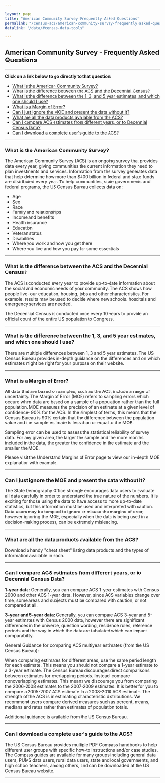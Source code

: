 ```yaml
---

layout: page
title: "American Community Survey Frequently Asked Questions"
permalink: "/census-acs/american-community-survey-frequently-asked-questions/"
datalink: "/data/#census-data-tools"
    
---
```


## American Community Survey - Frequently Asked Questions

- - -
**Click on a link below to go directly to that question:**

- [What is the American Community Survey?](#what-is-the-american-community-survey)
- [What is the difference between the ACS and the Decennial Census?](#what-is-the-difference-between-the-acs-and-the-decennial-census)
- [What is the difference between the 1, 3, and 5 year estimates, and which one should I use?](#what-is-the-difference-between-the-1-3-and-5-year-estimates-and-which-one-should-i-use)
- [What is a Margin of Error?](#what-is-a-margin-of-error)
- [Can I just ignore the MOE and present the data without it?](#can-i-just-ignore-the-moe-and-present-the-data-without-it)
- [What are all the data products available from the ACS?](#what-are-all-the-data-products-available-from-the-acs)
- [Can I compare ACS estimates from different years, or to Decennial Census Data?](#can-i-compare-acs-estimates-from-different-years-or-to-decennial-census-data)
- [Can I download a complete user\'s guide to the ACS?](#can-i-download-a-complete-users-guide-to-the-acs)

---

### What is the American Community Survey?

The American Community Survey (ACS) is an ongoing survey that provides data every year, giving communities the current information they need to plan investments and services. Information from the survey generates data that help determine how more than $400 billion in federal and state funds are distributed every year. To help communities, state governments and federal programs, the US Census Bureau collects data on:

- Age
- Sex
- Race
- Family and relationships
- Income and benefits
- Health insurance
- Education
- Veteran status
- Disabilities
- Where you work and how you get there
- Where you live and how you pay for some essentials

---

### What is the difference between the ACS and the Decennial Census?

The ACS is conducted every year to provide up-to-date information about the social and economic needs of your community. The ACS shows how people live- our education, housing, jobs and other characteristics. For example, results may be used to decide where new schools, hospitals and emergency services are needed.

The Decennial Census is conducted once every 10 years to provide an official count of the entire US population to Congress.

---

### What is the difference between the 1, 3, and 5 year estimates, and which one should I use?

There are multiple differences between 1, 3 and 5 year estimates. The US Census Bureau provides in-depth guidance on the differences and on which estimates might be right for your purpose on their website.

---

### What is a Margin of Error?

All data that are based on samples, such as the ACS, include a range of uncertainty. The Margin of Error (MOE) refers to sampling errors which occure when data are based on a sample of a population rather than the full population. MOE measures the precision of an estimate at a given level of confidence- 90% for the ACS. In the simplest of terms, this means that the Census Bureau is 90% certain that the difference between the population value and the sample estimate is less than or equal to the MOE.

Sampling error can be used to assess the statistical reliability of survey data. For any given area, the larger the sample and the more months included in the data, the greater the confidence in the estimate and the smaller the MOE.

Please visit the Understand Margins of Error page to view our in-depth MOE explanation with example.

---

### Can I just ignore the MOE and present the data without it?

The State Demography Office strongly encourages data users to evaluate all data carefully in order to understand the true nature of the numbers. It is exciting for those using the data to have access to more up-to-date statistics, but this information must be used and interpreted with caution. Data users may be tempted to ignore or misuse the margins of error, however ignoring the MOE, especially when the data is being used in a decision-making process, can be extremely misleading.

---

### What are all the data products available from the ACS?

Download a handy \"cheat sheet\" listing data products and the types of information available in each.

---

### Can I compare ACS estimates from different years, or to Decennial Census Data?

**1-year data:** Generally, you can compare ACS 1-year estimates with Census 2000 and other ACS 1-year data. However, since ACS variables change over time, some areas and subjects must be compared with caution, or not compared at all.

**3-year and 5-year data:** Generally, you can compare ACS 3-year and 5-year estimates with Census 2000 data, however there are significant differences in the universe, question wording, residence rules, reference periods and the way in which the data are tabulated which can impact comparability. 

General Guidance for comparing ACS multiyear estimates (from the US Census Bureau):

When comparing estimates for different areas, use the same period length for each estimate. This means you should not compare a 1-year estimate to a 3-year estimate.
The Census Bureau discourages direct comparisons between estimates for overlapping periods. Instead, compare nonoverlapping estimates. This means we discourage you from comparing the 2006-2008 estimates to the 2007-2009 estimates. It is better for you to compare a 2005-2007 ACS estimate to a 2008-2010 ACS estimate.
The strength of the ACS is in estimating characteristic distributions. We recommend users compare derived measures such as percent, means, medians and rates rather than estimates of population totals.

Additional guidance is available from the US Census Bureau.

---

### Can I download a complete user\'s guide to the ACS?

The US Census Bureau provides multiple PDF Compass handbooks to help different user groups with specific how-to instructions and/or case studies. The Compass guides are available for many groups including general data users, PUMS data users, rural data users, state and local governments, and high school teachers, among others, and can be downloaded at the US Census Bureau website.

---
